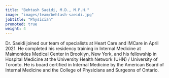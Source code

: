 ```yaml
---
title: "Behtash Saeidi, M.D., M.P.H."
image: "images/team/behtash-saeidi.jpg"
jobtitle: "Physician"
promoted: true
weight: 4
---
```


Dr. Saeidi joined our team of specialists at Heart Care and IMCare in April 2021. He completed his residency training in Internal Medicine at Maimonides Medical Center in Brooklyn, New York, and his fellowship in Hospital Medicine at the University Health Network (UHN) / University of Toronto. He is board certified in Internal Medicine by the American Board of Internal Medicine and the College of Physicians and Surgeons of Ontario.  